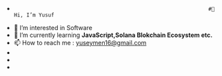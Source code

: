 -                                                                    #👋 Hi, I’m Yusuf
- 👀 I’m interested in Software
- 🌱 I’m currently learning **JavaScript,Solana Blokchain Ecosystem etc.**
- 📫 How to reach me : yuseymen16@gmail.com
-
- 
- 
<!---

--->
[Linkedin]:<www.linkedin.com/in/yusufcihan>
